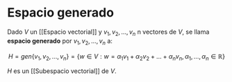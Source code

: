 # Espacio generado

Dado $V$ un [[Espacio vectorial]] y $v_1, v_2, \ldots, v_n$ n vectores de $V$, se llama **espacio generado** por $v_1, v_2, \ldots, v_n$ a: 

$$H=gen\{v_1, v_2, \ldots, v_n\} = \{w \in V: w=\alpha_1 v_1 + \alpha_2 v_2 + \ldots + \alpha_n v_n, \alpha_1,\ldots ,\alpha_n \in \mathbb{R}\}$$

$H$ es un [[Subespacio vectorial]] de $V$.
